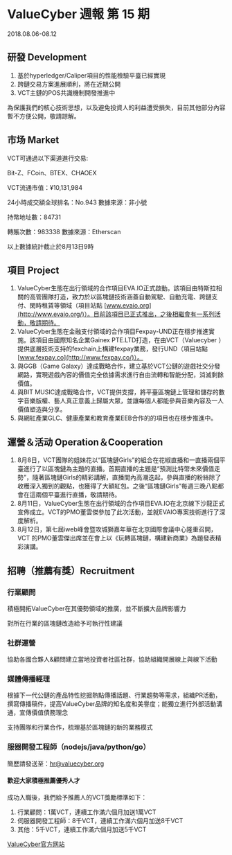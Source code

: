 # ValueCyber 週報 第 15 期

2018.08.06-08.12


## 研發 Development

1. 基於hyperledger/Caliper項目的性能檢驗平臺已經實現
2. 跨鏈交易方案進展順利，將在近期公開
3. VCT主鏈的POS共識機制開發推進中

為保護我們的核心技術思想，以及避免投資人的利益遭受損失，目前其他部分內容暫不方便公開，敬請諒解。

 

## 市场 Market

VCT可通過以下渠道進行交易:

Bit-Z、FCoin、BTEX、CHAOEX

VCT流通市值：¥10,131,984

24小時成交額全球排名：No.943  數據來源：非小號

持幣地址數：84731

轉賬次數：983338  數據來源：Etherscan

以上數據統計截止於8月13日9時

 

## 項目 Project

1. ValueCyber生態在出行領域的合作項目EVA.IO正式啟動。該項目由特斯拉相關的高管團隊打造，致力於以區塊鏈技術涵蓋自動駕駛、自動充電、跨鏈支付、閑時租賃等領域（項目站點 [www.evaio.org](http://www.evaio.org/)）。目前該項目已正式推出，之後相繼會有一系列活動，敬請期待。
2. ValueCyber生態在金融支付領域的合作項目Fexpay-UND正在穩步推進實施。該項目由國際知名企業Gainex PTE.LTD打造，在由VCT（Valuecyber ）提供底層技術支持的fexchain上構建fexpay業務，發行UND（項目站點 [www.fexpay.co](http://www.fexpay.co/)）。
3. 與GGB（Game Galaxy）達成戰略合作，建立基於VCT公鏈的遊戲社交分發網路，實現遊戲內容的價值完全依據需求進行自由流轉和智能分配，消滅剩餘價值。
4. 與BIT MUSIC達成戰略合作，VCT提供支撐，將平臺區塊鏈上管理和儲存的數字音樂版權、藝人真正意義上歸屬大眾，並讓每個人都能參與音樂內容及一人價值塑造與分享。
5. 與網紅產業GLC、健康產業和教育產業EEB合作的的項目也在穩步推進中。

 

## 運營＆活动 Operation＆Cooperation

1. 8月8日，VCT團隊的姐妹花以“區塊鏈Girls”的組合在花椒直播和一直播兩個平臺進行了以區塊鏈為主題的直播。首期直播的主題是“預測比特幣未來價值走勢”，隨著區塊鏈Girls的精彩講解，直播間內高潮迭起，參與直播的粉絲除了收穫深入獨到的觀點，也獲得了大額紅包。之後“區塊鏈Girls”每週三晚八點都會在這兩個平臺進行直播，敬請期待。
2. 8月11日，ValueCyber生態在出行領域的合作項目EVA.IO在北京線下沙龍正式宣佈成立。VCT的PMO董雲傑參加了此次活動，並就EVAIO專案技術進行了深度解析。
3. 8月12日，第七屆iweb峰會暨攻城獅嘉年華在北京國際會議中心隆重召開，VCT 的PMO董雲傑出席並在會上以《玩轉區塊鏈，構建新商業》為題發表精彩演講。

 

## 招聘（推薦有獎）Recruitment

### 行業顧問

積極開拓ValueCyber在其優勢領域的推廣，並不斷擴大品牌影響力

對所在行業的區塊鏈改造給予可執行性建議

### 社群運營

協助各國合夥人&顧問建立當地投資者社區社群，協助組織開展線上與線下活動

### 媒體傳播經理

根據下一代公鏈的產品特性挖掘熱點傳播話題、行業趨勢等需求，組織PR活動，撰寫傳播稿件，提高ValueCyber品牌的知名度和美譽度；能獨立進行外部活動溝通，宣傳價值債務理念

支持團隊和行業合作，梳理基於區塊鏈的新的業務模式

### 服器開發工程師（nodejs/java/python/go）

簡歷請發送至：[hr@valuecyber.org](mailto:hr@valuecyber.org)

#### 歡迎大家積極推薦優秀人才

成功入職後，我們給予推薦人的VCT獎勵標準如下：

1. 行業顧問：1萬VCT，連續工作滿六個月加送1萬VCT
2. 伺服器開發工程師：8千VCT，連續工作滿六個月加送8千VCT
3. 其他：5千VCT，連續工作滿六個月加送5千VCT

[ValueCyber官方网站](https://www.valuecyber.org/)